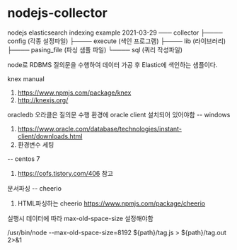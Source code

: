# nodejs-collector
nodejs elasticsearch indexing example
2021-03-29
─── collector
    ├──── config (각종 설정파일)
    ├──── execute (색인 프로그램)
    ├──── lib (라이브러리)
    ├──── pasing_file (파싱 샘플 파일)
    └──── sql (쿼리 작성파일)


node로 RDBMS 질의문을 수행하여 데이터 가공 후 Elastic에 색인하는 샘플이다.

knex manual
1) https://www.npmjs.com/package/knex
2) http://knexjs.org/


oracledb
오라클은 질의문 수행 환경에 oracle client 설치되어 있어야함
-- windows
1) https://www.oracle.com/database/technologies/instant-client/downloads.html
2) 환경변수 세팅

-- centos 7
1) https://cofs.tistory.com/406 참고


문서파싱
-- cheerio
1) HTML파싱하는 cheerio https://www.npmjs.com/package/cheerio

실행시 데이터에 따라 max-old-space-size 설정해야함

/usr/bin/node --max-old-space-size=8192  ${path}/tag.js  > ${path}/tag.out 2>&1
